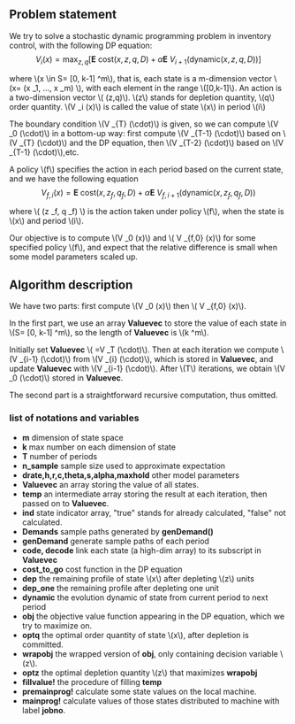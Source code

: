 ## Problem statement

We try to solve a stochastic dynamic programming problem
in inventory control, with the following DP equation:
$$
V _i (x)= \max _{z,q} [\mathbf {E} ~ \textrm {cost} 
(x,z,q,D) + \alpha \mathbf {E} ~ V _{i+1} (\textrm {dynamic} (x,z,q,D))]
$$

where \\(x \in S= [0, k-1] ^m\\), that is, each state
is a m-dimension vector \\(x= (x _1, ..., x _m) \\), 
with each element in the range \\([0,k-1]\\).
An action is a two-dimension vector \\( (z,q)\\).
\\(z\\) stands for depletion quantity, \\(q\\) order quantity.
\\(V _i (x)\\) is called the value of state \\(x\\)
in period \\(i\\)

The boundary condition \\(V _{T} (\cdot)\\) is given, so 
we can compute \\(V _0 (\cdot)\\) in a bottom-up way:
first compute \\(V _{T-1} (\cdot)\\) based on \\(V _{T} (\cdot)\\)
and the DP equation, then \\(V _{T-2} (\cdot)\\) based on \\(V _{T-1} (\cdot)\\),etc.

A policy \\(f\\) specifies the action in each period
based on the current state, and we have the following 
equation
$$
V _{f,i} (x)= \mathbf {E} ~ \textrm {cost} 
(x,z _f,q _f,D) + \alpha \mathbf {E} ~ V _{f, i+1} (\textrm {dynamic} (x,z _f,q _f,D))
$$

where \\( (z _f, q _f) \\) is the action taken under
policy \\(f\\), when the state is \\(x\\) and period 
\\(i\\).

Our objective is to compute \\(V _0 (x)\\) and 
\\( V _{f,0} (x)\\) for some specified policy \\(f\\), and 
expect that the relative difference is small when some
model parameters scaled up. 

## Algorithm description

We have two parts: first compute \\(V _0 (x)\\) then
\\( V _{f,0} (x)\\).

In the first part, we use an array **Valuevec** to store
the value of each state in \\(S= [0, k-1] ^m\\), so
the length of **Valuevec** is \\(k ^m\\). 

Initially
set **Valuevec** \\( =V _T (\cdot)\\).  Then at each iteration we compute \\(V _{i-1} (\cdot)\\) from \\(V _{i} (\cdot)\\), which is stored in **Valuevec**,  and update **Valuevec** with \\(V _{i-1} (\cdot)\\). After \\(T\\) iterations, we obtain \\(V _0 (\cdot)\\) stored in **Valuevec**.

The second part is a straightforward recursive computation, thus omitted.

### list of notations and variables

- **m** dimension of state space
- **k** max number on each dimension of state
- **T** number of periods
- **n_sample** sample size used to approximate expectation
- **drate,h,r,c,theta,s,alpha,maxhold** other model parameters
- **Valuevec**
  an array storing the value of all states.
- **temp**
  an intermediate array storing the result at each iteration, then passed on to **Valuevec**.
- **ind**
  state indicator array, "true" stands for already
  calculated, "false" not calculated.
- **Demands**
  sample paths generated by **genDemand()**
- **genDemand** generate sample paths of each period
- **code, decode** link each state (a high-dim array) to
its subscript in **Valuevec** 
- **cost_to_go** cost function in the DP equation
- **dep**  the remaining profile of state \\(x\\) 
after depleting \\(z\\) units 
- **dep_one** the remaining profile after depleting one unit
- **dynamic** the evolution dynamic of state from current
period to next period
- **obj**  the objective value function appearing in 
the DP equation, which we try to maximize on.
- **optq** the optimal order quantity of state \\(x\\),
  after depletion is committed.
- **wrapobj** the wrapped version of **obj**, only containing decision variable \\(z\\).
- **optz** the optimal depletion quantity \\(z\\) that maximizes
**wrapobj**
- **fillvalue!**  the procedure of filling **temp** 
- **premainprog!** calculate some state values on the local machine.
- **mainprog!** calculate values of those states distributed to machine with label **jobno**.

